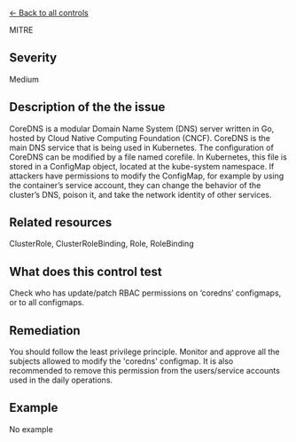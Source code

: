 [← Back to all controls](index.md)


MITRE

## Severity

Medium

## Description of the the issue

CoreDNS is a modular Domain Name System (DNS) server written in Go, hosted by Cloud Native Computing Foundation (CNCF). CoreDNS is the main DNS service that is being used in Kubernetes. The configuration of CoreDNS can be modified by a file named corefile. In Kubernetes, this file is stored in a ConfigMap object, located at the kube-system namespace. If attackers have permissions to modify the ConfigMap, for example by using the container’s service account, they can change the behavior of the cluster’s DNS, poison it, and take the network identity of other services.

## Related resources

ClusterRole, ClusterRoleBinding, Role, RoleBinding

## What does this control test

Check who has update/patch RBAC permissions on ‘coredns’ configmaps, or to all configmaps.

## Remediation

You should follow the least privilege principle. Monitor and approve all the subjects allowed to modify the 'coredns' configmap. It is also recommended to remove this permission from the users/service accounts used in the daily operations.

## Example

No example
